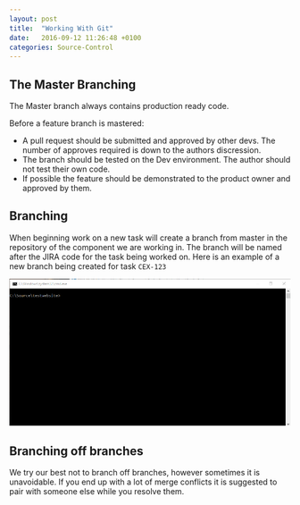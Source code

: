```yaml
---
layout: post
title:  "Working With Git"
date:   2016-09-12 11:26:48 +0100
categories: Source-Control
---
```


## The Master Branching

The Master branch always contains production ready code. 

Before a feature branch is mastered:

* A pull request should be submitted and approved by other devs. The number of approves required is down to the authors discression.
* The branch should be tested on the Dev environment. The author should not test their own code.
* If possible the feature should be demonstrated to the product owner and approved by them.


## Branching

When beginning work on a new task will create a branch from master in the repository of the component we are working in. The branch will be named after the JIRA code for the task being worked on. 
Here is an example of a new branch being created for task ```CEX-123```

![branching](/images/branching.gif)

## Branching off branches

We try our best not to branch off branches, however sometimes it is unavoidable. If you end up with a lot of merge conflicts it is suggested to pair with someone else while you resolve them.